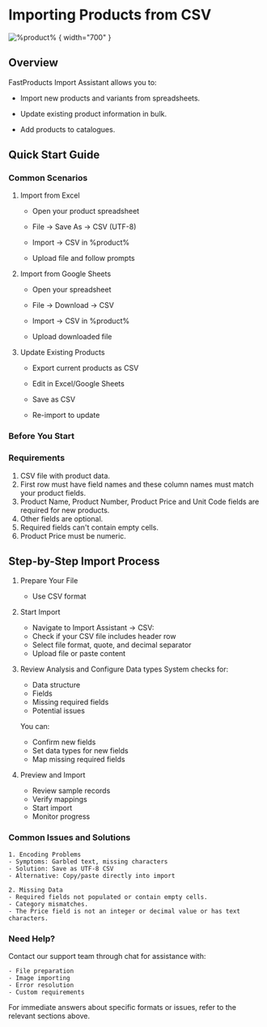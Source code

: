 # Importing Products from CSV

![%product%](create-1.png) { width="700" }

## Overview
FastProducts Import Assistant  allows you to:

- Import new products and variants from spreadsheets.

- Update existing product information in bulk.

- Add products to catalogues.

## Quick Start Guide
### Common Scenarios
1. Import from Excel

   - Open your product spreadsheet

   - File → Save As → CSV (UTF-8)

   - Import → CSV in %product%

   - Upload file and follow prompts

2. Import from Google Sheets

   - Open your spreadsheet

   - File → Download → CSV

   - Import → CSV in %product%

   - Upload downloaded file

3. Update Existing Products

   - Export current products as CSV

   - Edit in Excel/Google Sheets

   - Save as CSV

   - Re-import to update 

### Before You Start
### Requirements
1. CSV file with product data.
2. First row must have field names and these column names must match your product fields.
3. Product Name, Product Number, Product Price and Unit Code fields are required for new products. 
4. Other fields are optional.
5. Required fields can't contain empty cells.
6. Product Price must be numeric.

## Step-by-Step Import Process

1. Prepare Your File
   - Use CSV format
2. Start Import
   - Navigate to Import Assistant → CSV:
   - Check if your CSV file includes header row
   - Select file format, quote, and decimal separator
   - Upload file or paste content

3. Review Analysis and Configure Data types
   System checks for:
    - Data structure
    - Fields
    - Missing required fields
    - Potential issues

    You can:
    - Confirm new fields
    - Set data types for new fields
    - Map missing required fields 


4. Preview and Import
   - Review sample records
   - Verify mappings
   - Start import
   - Monitor progress

### Common Issues and Solutions
    1. Encoding Problems
    - Symptoms: Garbled text, missing characters
    - Solution: Save as UTF-8 CSV
    - Alternative: Copy/paste directly into import

    2. Missing Data
    - Required fields not populated or contain empty cells.
    - Category mismatches.
    - The Price field is not an integer or decimal value or has text characters.

### Need Help?
Contact our support team through chat for assistance with:

    - File preparation
    - Image importing
    - Error resolution
    - Custom requirements

For immediate answers about specific formats or issues, refer to the relevant sections above.
